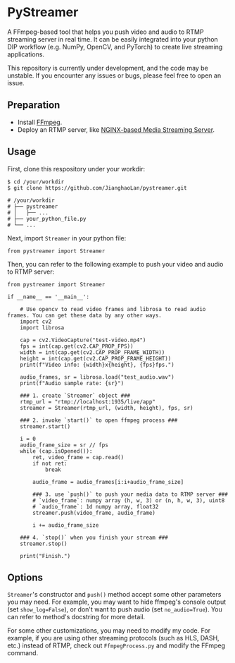 # PyStreamer

A FFmpeg-based tool that helps you push video and audio to RTMP streaming server in real time. It can be easily integrated into your python DIP workflow (e.g. NumPy, OpenCV, and PyTorch) to create live streaming applications. 

This repository is currently under development, and the code may be unstable. If you encounter any issues or bugs, please feel free to open an issue.

## Preparation

- Install [FFmpeg](https://ffmpeg.org/).
- Deploy an RTMP server, like [NGINX-based Media Streaming Server](https://github.com/arut/nginx-rtmp-module).

## Usage

First, clone this respository under your workdir:

```shell
$ cd /your/workdir
$ git clone https://github.com/JianghaoLan/pystreamer.git

# /your/workdir
# ├── pystreamer
# │   ├── ...
# ├── your_python_file.py
# └── ...
```

Next, import `Streamer` in your python file:

```shell
from pystreamer import Streamer
```

Then, you can refer to the following example to push your video and audio to RTMP server:

```shell
from pystreamer import Streamer

if __name__ == '__main__':

    # Use opencv to read video frames and librosa to read audio frames. You can get these data by any other ways.
    import cv2
    import librosa

    cap = cv2.VideoCapture("test-video.mp4")
    fps = int(cap.get(cv2.CAP_PROP_FPS))
    width = int(cap.get(cv2.CAP_PROP_FRAME_WIDTH))
    height = int(cap.get(cv2.CAP_PROP_FRAME_HEIGHT))
    print(f"Video info: {width}x{height}, {fps}fps.")

    audio_frames, sr = librosa.load("test_audio.wav")
    print(f"Audio sample rate: {sr}")

    ### 1. create `Streamer` object ###
    rtmp_url = "rtmp://localhost:1935/live/app"
    streamer = Streamer(rtmp_url, (width, height), fps, sr)

    ### 2. invoke `start()` to open ffmpeg process ###
    streamer.start()

    i = 0
    audio_frame_size = sr // fps
    while (cap.isOpened()):
        ret, video_frame = cap.read()
        if not ret:
            break

        audio_frame = audio_frames[i:i+audio_frame_size]

        ### 3. use `push()` to push your media data to RTMP server ###
        # `video_frame`: numpy array (h, w, 3) or (n, h, w, 3), uint8
        # `audio_frame`: 1d numpy array, float32
        streamer.push(video_frame, audio_frame)

        i += audio_frame_size

    ### 4. `stop()` when you finish your stream ###
    streamer.stop()

    print("Finish.")
```

## Options

`Streamer`'s constructor and `push()` method accept some other parameters you may need. For example, you may want to hide ffmpeg's console output (set `show_log=False`), or don't want to push audio (set `no_audio=True`). You can refer to method's docstring for more detail.

For some other customizations, you may need to modify my code. For example, if you are using other streaming protocols (such as HLS, DASH, etc.) instead of RTMP, check out `FfmpegProcess.py` and modify the FFmpeg command.
